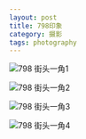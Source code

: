 ```yaml
---
layout: post                                   
title: 798印象      
category: 摄影                                  
tags: photography                                    
---
```


![798 街头一角1](http://7u2n3n.com1.z0.glb.clouddn.com/798%E8%A1%97%E6%8B%8D5.JPG?imageView2/2/w/800)

![798 街头一角2](http://7u2n3n.com1.z0.glb.clouddn.com/798街拍.JPG?imageView2/2/w/800)

![798 街头一角3](http://7u2n3n.com1.z0.glb.clouddn.com/798展览2.JPG?imageView2/2/w/800)

![798 街头一角4](http://7u2n3n.com1.z0.glb.clouddn.com/798街拍2.JPG?imageView2/2/w/800)
